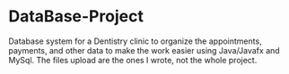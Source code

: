# DataBase-Project
Database system for a Dentistry clinic to organize the appointments, payments, and other data to make the work easier using Java/Javafx and MySql. 
The files upload are the ones I wrote, not the whole project.
